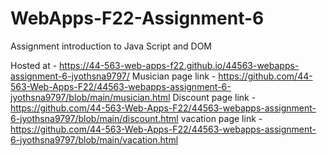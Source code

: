 # WebApps-F22-Assignment-6
Assignment introduction to Java Script and DOM

Hosted at - https://44-563-web-apps-f22.github.io/44563-webapps-assignment-6-jyothsna9797/
Musician page link - https://github.com/44-563-Web-Apps-F22/44563-webapps-assignment-6-jyothsna9797/blob/main/musician.html
Discount page link - https://github.com/44-563-Web-Apps-F22/44563-webapps-assignment-6-jyothsna9797/blob/main/discount.html
vacation page link - https://github.com/44-563-Web-Apps-F22/44563-webapps-assignment-6-jyothsna9797/blob/main/vacation.html

